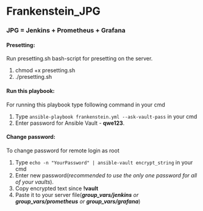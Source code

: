 # Frankenstein_JPG
### JPG = Jenkins + Prometheus + Grafana

#### Presetting:
Run presetting.sh bash-script for presetting on the server.
1) chmod +x presetting.sh
2) ./presetting.sh


#### Run this playbook:
For running this playbook type following command in your cmd
1) Type ```ansible-playbook frankenstein.yml --ask-vault-pass``` in your cmd
2) Enter password for Ansible Vault - **qwe123**.
#### Change password:
To change password for remote login as root

1) Type ```echo -n "YourPassword" | ansible-vault encrypt_string``` in your cmd
2) Enter new password(_recommended to use the only one password for all of your vaults_).
3) Copy encrypted text since **!vault**
4) Paste it to your server file(_**group_vars/jenkins** or **group_vars/prometheus** or **group_vars/grafana**_)
